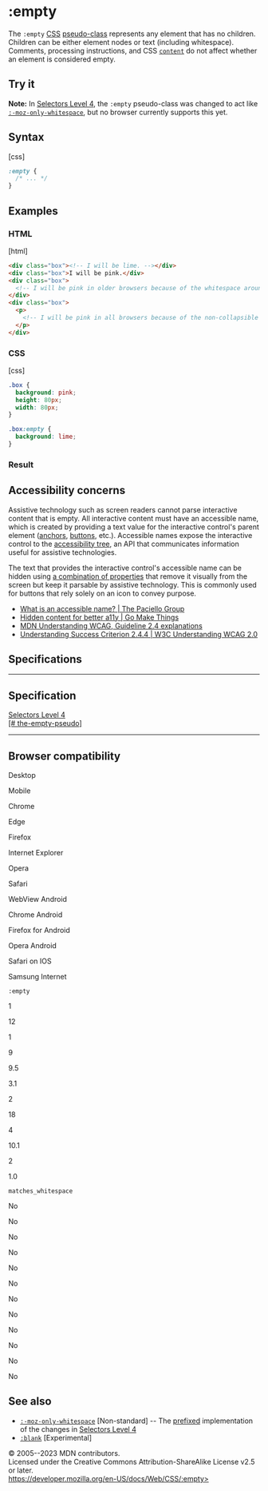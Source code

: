 :empty
======

The `:empty` [CSS](https://developer.mozilla.org/en-US/docs/Web/CSS)
[pseudo-class](pseudo-classes.md) represents any element that has no
children. Children can be either element nodes or text (including
whitespace). Comments, processing instructions, and CSS
[`content`](content.md) do not affect whether an element is considered
empty.

Try it
------

**Note:** In [Selectors Level
4](https://drafts.csswg.org/selectors-4/#the-empty-pseudo), the `:empty`
pseudo-class was changed to act like
[`:-moz-only-whitespace`](:-moz-only-whitespace), but no browser
currently supports this yet.

Syntax
------

[css]

```css
:empty {
  /* ... */
}
```

Examples
--------

### HTML

[html]

```html
<div class="box"><!-- I will be lime. --></div>
<div class="box">I will be pink.</div>
<div class="box">
  <!-- I will be pink in older browsers because of the whitespace around this comment. -->
</div>
<div class="box">
  <p>
    <!-- I will be pink in all browsers because of the non-collapsible whitespace and elements around this comment. -->
  </p>
</div>
```

### CSS

[css]

```css
.box {
  background: pink;
  height: 80px;
  width: 80px;
}

.box:empty {
  background: lime;
}
```

### Result

Accessibility concerns
----------------------

Assistive technology such as screen readers cannot parse interactive
content that is empty. All interactive content must have an accessible
name, which is created by providing a text value for the interactive
control\'s parent element
([anchors](https://developer.mozilla.org/en-US/docs/Web/HTML/Element/a),
[buttons](https://developer.mozilla.org/en-US/docs/Web/HTML/Element/button),
etc.). Accessible names expose the interactive control to the
[accessibility
tree](https://developer.mozilla.org/en-US/docs/Learn/Accessibility/What_is_accessibility#accessibility_apis),
an API that communicates information useful for assistive technologies.

The text that provides the interactive control\'s accessible name can be
hidden using [a combination of
properties](https://gomakethings.com/hidden-content-for-better-a11y/#hiding-the-link)
that remove it visually from the screen but keep it parsable by
assistive technology. This is commonly used for buttons that rely solely
on an icon to convey purpose.

- [What is an accessible name? \| The Paciello
    Group](https://www.tpgi.com/what-is-an-accessible-name/)
- [Hidden content for better a11y \| Go Make
    Things](https://gomakethings.com/hidden-content-for-better-a11y/)
- [MDN Understanding WCAG, Guideline 2.4
    explanations](https://developer.mozilla.org/en-US/docs/Web/Accessibility/Understanding_WCAG/Operable#guideline_2.4_%e2%80%94_navigable_provide_ways_to_help_users_navigate_find_content_and_determine_where_they_are)
- [Understanding Success Criterion 2.4.4 \| W3C Understanding WCAG
    2.0](https://www.w3.org/TR/UNDERSTANDING-WCAG20/navigation-mechanisms-refs.html)

Specifications
--------------

  ----------------------------------------------------------------------------------

Specification
  ----------------------------------------------------------------------------------

  [Selectors Level 4\
  [\#
  the-empty-pseudo]](https://drafts.csswg.org/selectors/#the-empty-pseudo)

  ----------------------------------------------------------------------------------

Browser compatibility
---------------------

Desktop

Mobile

Chrome

Edge

Firefox

Internet Explorer

Opera

Safari

WebView Android

Chrome Android

Firefox for Android

Opera Android

Safari on IOS

Samsung Internet

`:empty`

1

12

1

9

9.5

3.1

2

18

4

10.1

2

1.0

`matches_whitespace`

No

No

No

No

No

No

No

No

No

No

No

No

See also
--------

- [`:-moz-only-whitespace`](:-moz-only-whitespace)
    [Non-standard] -- The
    [prefixed](https://developer.mozilla.org/en-US/docs/Glossary/Vendor_Prefix)
    implementation of the changes in [Selectors Level
    4](https://drafts.csswg.org/selectors-4/#the-empty-pseudo)
- [`:blank`](:blank) [Experimental]

© 2005--2023 MDN contributors.\
Licensed under the Creative Commons Attribution-ShareAlike License v2.5
or later.\
https://developer.mozilla.org/en-US/docs/Web/CSS/:empty>
